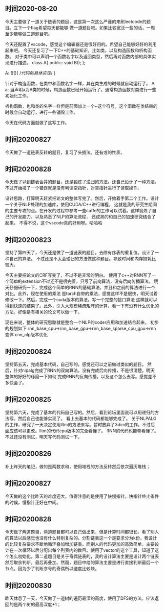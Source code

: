 ## 时间2020-08-20
今天主要做了一道关于链表的题目，这是第一次这么严谨的来刷leetcode的题目。立下一个flag希望每天都能够
做一道题目吧。如果比较宽泛一些的话，一周至少能够做三道题目吧。

今天还配置了vscode，感觉这个编辑器还是很好用的。希望自己能够好好的利用起来吧。
今天还复习了一下C++的基础知识。比如类，以及构造函数和析构函数。
对于类中可以声明一个函数名字以及返回类型，然后再对函数内部的具体实现进行描述。
class A{
public:
    void B();
};

A::B(){
    /*代码的具体实现*/
}

针对于构造函数，在类中和函数名字一样，其在类生成的时候就自动运行了。
A a; 
当声明a为A类的时候，构造函数已经开始运行了。通常构造函数对类进行一些初始化工作。

析构函数，也和类的名字一样但是前面加上一个~这个符号，这个函数在类结束的时候会自动运行，进行一些销毁工作。

今天在代码方面就做了这写工作。


## 时间20200827
今天做了一道链表反转的题目，复习了头插法。还有或的性质。

## 时间20200828
今天做了以到链表合并的题目，还是锻炼了递归的方法。还自己设计了一种方法。不过开始报了一个错误就是没有判读空指针，对空指针进行了读取操作。

设计思路，打算明天赶紧把论文的整体写完了。然后，开始着手第二个工作。设计一个关于NLP处理的加速库，使用CUDA/C++进行编程。
这就是我的研究生期间的主要专攻的点。在开发的过程中参考一些caffe的工作可以试着。这样锻炼了自己的开发能力，以及熟悉了NLP的算法流程，
还成熟的和自己的加速研究结合了起来。
不得不说，这个vscode真的好用呀。哈哈哈

## 时间20200823
坚持了第四天了，今天还是做了一道链表的题目。去除有序表的重复值。设计了一种自己的算法。
不过还是不太会递归的方法做这种题目。导致时间和内存损耗比较大。

今天主要把论文的CRF写完了，不过不是非常的明白。
使用了c++对RNN写了一个简单的extension不过还不是很完善，只写了前向算法，没有后向传播算法。
明天仔细研究一下，完成这个简单的RNN的基础算法，并且和之前的算法进行一个对比。此外，现在使用的乘法
是torch自带的乘法，感觉这样不是很快，明天试着修改一下。然后，完成一个cuda版本的算法，写一个完整的接口算法
这样就可以得到快速的结果了。此外，引入大规模稀疏矩阵的计算，看一下有没有什么优化的方法。好像是有相关的论文可以做一下。

现在来说，整体的研究思路就是整合一个NLP的coder应用和加速结合起来。
初步的规划如下:rnn_base_cpu->rnn_base_gpu->rnn_base_sparse_cpu_gpu->rnn变体
                cnn_nlp版本优化

## 时间20200824
坚持第五天，完成基本代码，自己写的。感觉还可以之前做过类似的题目。
然后，针对nlpalg完成了RNN的双向算法。没有完成后向传播，不是很清楚。明天整体的好好的琢磨一下如何
完成RNN的反向传播。以及这个怎么去写。感觉差不多快会了。

## 时间20200825
坚持第六天，完成了基本的代码自己写的。然后，看到论坛里面说可以用递归的方法写。然后自己也能够实现了。
看上去基本的代码都能够完成了。
关于NLPALG的工作，研究了一天决定使用lltm的方法来写。暂时放弃了3dim的工作。不过后面应该可以更改。lltm的代码cpu版本的完全看懂了。
RNN的代码也能够看懂了。不过还没有测试，明天写代码测试一下。

## 时间20200826
补上昨天的笔记，做的是两数求和，使用堆栈的方法反转然后依次遍历堆栈；

## 时间20200827
今天做的这个比昨天的难度还大。值得注意的是使用了快慢指针。快指针终止条件的时候，慢指针正好在中间。

## 时间20200828
今天做了两道题目，两道题目都可以自己做出来，但是计算时间都很长。看了别人的算法以后感觉也没有什么特别复杂的。分割链表这一个是要求分为k份，我设计的比较复杂要求不断地循环叠加增加链表。而别人的代码更加的高效简单，主要设计在一次循环以后分配出每个列表内的数目。使用了vector的这个工具，知道了这个怎么初始化。第二道题目是关于奇偶链表的，我的设计算法主要是设计两个链表然后取余判断，最后再叠加。然而，题目中给的算法主要是进行直接判断最后一个节点。因为少了判断序号的奇偶所以速度比较块。

## 时间20200830
昨天休息了一天，今天做了一道树的遍历最深的高度，使用了DFS的方法。应该返回的是两个树的最高深度+1；